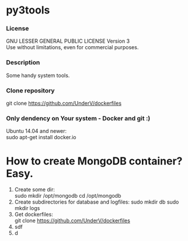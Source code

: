 # py3tools
### License
GNU LESSER GENERAL PUBLIC LICENSE Version 3  
Use without limitations, even for commercial purposes.
  
### Description
Some handy system tools.  
  
### Clone repository
git clone https://github.com/UnderV/dockerfiles  

### Only dendency on Your system - Docker and git :)
Ubuntu 14.04 and newer:  
sudo apt-get install docker.io

# How to create MongoDB container? Easy.
1. Create some dir:  
    sudo mkdir /opt/mongodb
    cd /opt/mongodb
2. Create subdirectories for database and logfiles:
    sudo mkdir db
    sudo mkdir logs
3. Get dockerfiles:  
    git clone https://github.com/UnderV/dockerfiles
5. sdf
6. d
